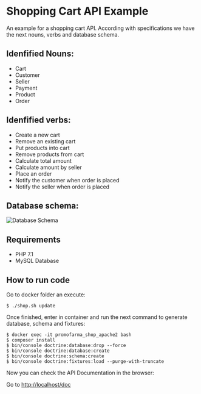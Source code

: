 Shopping Cart API Example
=========================

An example for a shopping cart API. According with specifications we have the next nouns, verbs and database schema.

Idenfified Nouns:
----------------
* Cart
* Customer
* Seller
* Payment
* Product
* Order 

Idenfified verbs:
----------------
* Create a new cart
* Remove an existing cart
* Put products into cart
* Remove products from cart
* Calculate total amount
* Calculate amount by seller
* Place an order
* Notify the customer when order is placed
* Notify the seller when order is placed

Database schema:
---------------
![Database Schema](https://ibb.co/e4QS3d)

Requirements
------------

* PHP 7.1
* MySQL Database

How to run code
---------------

Go to docker folder an execute:

    $ ./shop.sh update

Once finished, enter in container and run the next command to generate database, schema and fixtures:

    $ docker exec -it promofarma_shop_apache2 bash
    $ composer install
    $ bin/console doctrine:database:drop --force
    $ bin/console doctrine:database:create
    $ bin/console doctrine:schema:create
    $ bin/console doctrine:fixtures:load --purge-with-truncate

Now you can check the API Documentation in the browser:

Go to [http://localhost/doc](http://localhost/doc)
